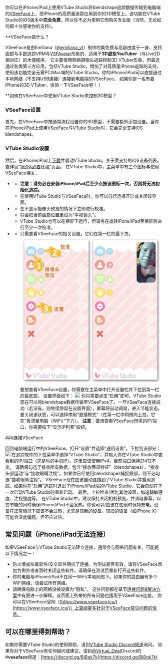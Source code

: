 你可以在iPhone/iPad上使用VTube Studio将blendshape追踪数据传输到电脑端的[VSeeFace](https://www.vseeface.icu/)上，把iPhone的高质量追踪应用到你的3D模型上。该功能在VTube Studio的iOS版本中**完全免费**，所以你不必为使用它而购买专业版（当然，无论如何都十分感谢你的支持）。

**VSeeFace是什么？

VSeeFace是由Emiliana（[@emiliana_vt](https://twitter.com/emiliana_vt)）制作的集免费与高自由度于一身、支持面部与手部追踪VRM与[VSFAvatar](https://www.vseeface.icu/#vsfavatar)形象的、适用于**3D虚拟YouTuber**（与Live2D相对应）的木偶程序。
它主要使用网络摄像头追踪控制3D VTuber形象，但最近通过各类第三方应用，包括VTube Studio，增加了对高质量iPhone追踪的支持。
使用该功能完全无需PC/Mac端的VTube Studio。你的iPhone/iPad可以直接通过本地网络（不支持USB连接）连接到电脑端的VSeeFace。
如果你是一名有着iPhone的3D VTuber，体验一下VSeeFace吧！！

**如何在VSeeFace中使用VTube Studio来控制3D模型？

### VSeeFace设置

首先，在VSeeFace中按通常流程设置你的3D模型，不需要额外添加设置。当你在iPhone/iPad上使用VSeeFace与VTube Studio时，它会完全支持iOS blendshapes。

### VTube Studio设置

然后，在iPhone/iPad上[下载](https://github.com/Elegetic/VTubeStudio/wiki/%E7%AE%80%E4%BB%8B-&-%E5%BF%85%E8%A6%81%E7%8E%AF%E5%A2%83)并启动VTube Studio。关于受支持的iOS设备列表，查详见“[简介&必要环境](https://github.com/Elegetic/VTubeStudio/wiki/%E7%AE%80%E4%BB%8B-&-%E5%BF%85%E8%A6%81%E7%8E%AF%E5%A2%83)”页面。
在VTube Studio中，主菜单中有三个图标与使用VSeeFace相关。

* [1]: 摄像头预览。将会显示带有面部遮罩的脸。
  * **注意：请务必在安装iPhone/iPad后至少点按该图标一次，否则将无法初始化追踪。**
  * 在使用VTube Studio与VSeeFace时，你可以自行选择开启或关闭该界面。
* [2]: 快速校准
  * 在不显示摄像头预览的情况下立即进行校准。
  * 将会把当前面部位置重设为“平视镜头”。
  * VTube Studio也可以在横屏下运行，但请务在旋转iPone/iPad至横屏后进行至少一次校准。
* [3]: 设置。
  * 只需要看VSeeFace的相关设置，它们在第一栏的最下方。
![](https://github.com/Elegetic/Photos/blob/main/VTS/vseeface_setup_1_CHN.png)
要想查看VSeeFace设置，你需要在主菜单中打开设置栏并下拉到第一栏的最底部。
设置界面如下：
![](https://raw.githubusercontent.com/wiki/DenchiSoft/VTubeStudio/img/vseeface_setup_2.png)
你只需要点击“启用”即可。VTube Studio现在可以将blendshape数据传输至VSeeFace了。一旦VSeeFace连接成功（若没有，则继续停留在设置界面），屏幕将自动调暗，进入节能状态。要关闭该状态，可以选择停用“直播模式”（在第一栏中稍微向上拉，它在“推流至电脑（WiFi）”下方）。
**注意**：要想查看VSeeFace所需的IP/端口，你需要按下“显示IP列表”按钮。

###连接VSeeFace

回到电脑端运行中的VSeeFace。打开“设置”并选择“通用设置”。下拉到该部分：
![](https://raw.githubusercontent.com/wiki/DenchiSoft/VTubeStudio/img/vseeface_setup_3.png)
在追踪软件的下拉菜单中选择“VTube Studio”，并输入你在VTube Studio中查看到的IP/端口（这是你的手机IP）。这里应该使用IPv4。目前端口保持21412不变。
请确保勾选了接收所有数据，包含“接收面部特征”（blendshapes），“接收头部运动”与“接收眼睛注视”。如果你已经使用blendshapes捕捉眼部，则不必勾选“接收眼睛注视”。
VSeeFace现在应该自动连接到了VTube Studio并启用追踪。如果你在“启用”追踪时退出了iPhone/iPad端的VTube Studio，它会自动在下一次启动VTube Studio时重新启动。
最后，上拉检查/优化其他设置，如追踪敏感度、注视强度等。
在VTube Studio中，建议保持关闭相机预览，并调暗屏幕，以在节能的同时确保iPhone/iPad不会发热。你也可以/应该在使用时保持充电。设备在正常情况下应该不会过热，尤其是较新的设备。较旧的设备（如iPhone X）可能会温度偏高，但不应过热。

## 常见问题（iPhone/iPad无法连接）

如果VSeeFace与VTube Studio无法建立连接，通常会与网络问题有关。可能是以下情况之一：

* 防火墙或杀毒软件/安全软件阻挡了连接。为测试是否有效，请将VSeeFace添加为例外或者暂时关闭这些软件。请确保在测试后重新打开这些软件。
* 你的电脑与iPhone/iPad不在同一WiFi/本地网络下。如果你的路由器有多个WiFi网络，请尝试所有网络。
* 请确保电脑上的网络没被设置为“隐私”。
这些问题都在章节[连接问题&解决方案](https://github.com/Elegetic/VTubeStudio/wiki/%E8%BF%9E%E6%8E%A5%E9%97%AE%E9%A2%98&%E8%A7%A3%E5%86%B3%E6%96%B9%E6%A1%88)中有更进一步解释。该页面上列举的所有问题也适用于VSeeFace连接。
你可以在VSeeFace官网（[https://www.vseeface.icu/](https://www.vseeface.icu/)）上查阅更多针对于VSeeFace常见问题的信息。

## 可以在哪里得到帮助？
如果你需要VTube Studio的使用帮助，请到[VTube Studio Discord频道](https://discord.gg/VTubeStudio)询问。
如果你对于VSeeFace有任何疑问或建议，请到[@Virtual_Deat](https://twitter.com/Virtual_Deat)Discord的#**vseeface**频道：[https://discord.gg/BjBgk7k](https://discord.gg/BjBgk7k)
